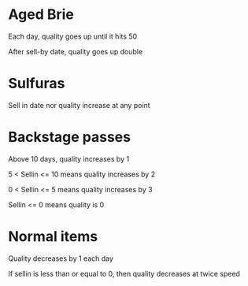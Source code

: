# Aged Brie

Each day, quality goes up until it hits 50

After sell-by date, quality goes up double

# Sulfuras

Sell in date nor quality increase at any point

# Backstage passes

Above 10 days, quality increases by 1

5 < Sellin <= 10 means quality increases by 2

0 < Sellin <= 5 means quality increases by 3

Sellin <= 0 means quality is 0

# Normal items

Quality decreases by 1 each day

If sellin is less than or equal to 0, then quality decreases at twice speed

